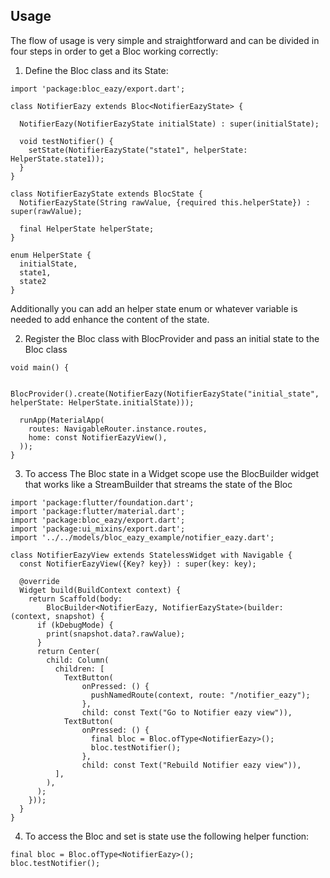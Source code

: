
## Usage

The flow of usage is very simple and straightforward and can be divided in four steps in order to get a Bloc working correctly:

1) Define the Bloc class and its State:

```
import 'package:bloc_eazy/export.dart';

class NotifierEazy extends Bloc<NotifierEazyState> {

  NotifierEazy(NotifierEazyState initialState) : super(initialState);

  void testNotifier() {
    setState(NotifierEazyState("state1", helperState: HelperState.state1));
  }
}

class NotifierEazyState extends BlocState {
  NotifierEazyState(String rawValue, {required this.helperState}) : super(rawValue);
  
  final HelperState helperState;
} 

enum HelperState {
  initialState,
  state1,
  state2
}
```
Additionally you can add an helper state enum or whatever variable is needed to add enhance the content of the state. 

2) Register the Bloc class with BlocProvider and pass an initial state to the Bloc class

```
void main() {
  
  BlocProvider().create(NotifierEazy(NotifierEazyState("initial_state", helperState: HelperState.initialState)));

  runApp(MaterialApp(
    routes: NavigableRouter.instance.routes,
    home: const NotifierEazyView(),
  ));
}
```

3) To access The Bloc state in a Widget scope use the BlocBuilder widget that works like a StreamBuilder that streams the state of the Bloc

```
import 'package:flutter/foundation.dart';
import 'package:flutter/material.dart';
import 'package:bloc_eazy/export.dart';
import 'package:ui_mixins/export.dart';
import '../../models/bloc_eazy_example/notifier_eazy.dart';

class NotifierEazyView extends StatelessWidget with Navigable {
  const NotifierEazyView({Key? key}) : super(key: key);

  @override
  Widget build(BuildContext context) {
    return Scaffold(body:
        BlocBuilder<NotifierEazy, NotifierEazyState>(builder: (context, snapshot) {
      if (kDebugMode) {
        print(snapshot.data?.rawValue);
      }
      return Center(
        child: Column(
          children: [
            TextButton(
                onPressed: () {
                  pushNamedRoute(context, route: "/notifier_eazy");
                },
                child: const Text("Go to Notifier eazy view")),
            TextButton(
                onPressed: () {
                  final bloc = Bloc.ofType<NotifierEazy>();
                  bloc.testNotifier();
                },
                child: const Text("Rebuild Notifier eazy view")),
          ],
        ),
      );
    }));
  }
}
```

4) To access the Bloc and set is state use the following helper function:

```
final bloc = Bloc.ofType<NotifierEazy>();
bloc.testNotifier();
```